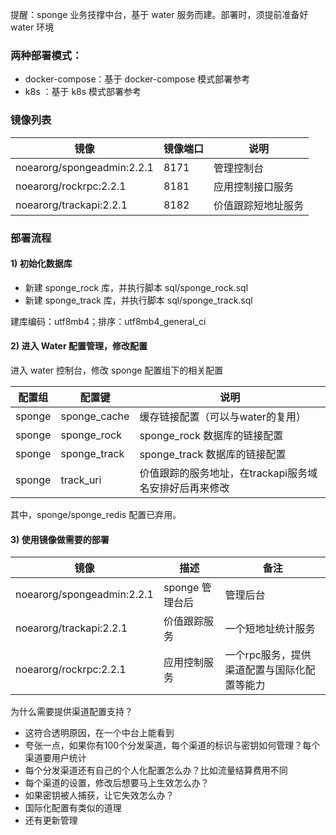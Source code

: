 
提醒：sponge 业务技撑中台，基于 water 服务而建。部署时，须提前准备好 water 环境

### 两种部署模式：

* docker-compose：基于 docker-compose 模式部署参考
* k8s ：基于 k8s 模式部署参考


### 镜像列表

| 镜像                         | 镜像端口    | 说明        |
|----------------------------|-------|-----------|
| noearorg/spongeadmin:2.2.1 | 8171  | 管理控制台     |
| noearorg/rockrpc:2.2.1           | 8181  | 应用控制接口服务  |
| noearorg/trackapi:2.2.1          | 8182  | 价值跟踪短地址服务 |


### 部署流程

#### 1) 初始化数据库

* 新建 sponge_rock 库，并执行脚本 sql/sponge_rock.sql
* 新建 sponge_track 库，并执行脚本 sql/sponge_track.sql


建库编码：utf8mb4；排序：utf8mb4_general_ci

#### 2) 进入 Water 配置管理，修改配置

进入 water 控制台，修改 sponge 配置组下的相关配置

| 配置组 | 配置键 | 说明                              |
| -------- | -------- |---------------------------------|
| sponge     | sponge_cache     | 缓存链接配置（可以与water的复用）             |
| sponge     | sponge_rock     | sponge_rock 数据库的链接配置            |
| sponge     | sponge_track     | sponge_track 数据库的链接配置           |
| sponge     | track_uri     | 价值跟踪的服务地址，在trackapi服务域名安排好后再来修改 |


其中，sponge/sponge_redis 配置已弃用。

#### 3) 使用镜像做需要的部署

| 镜像  | 描述          | 备注                                   |
|-----|-------------|--------------------------------------|
| noearorg/spongeadmin:2.2.1 | sponge 管理台后 | 管理后台                                 |
| noearorg/trackapi:2.2.1 | 价值跟踪服务      | 一个短地址统计服务                            |
| noearorg/rockrpc:2.2.1 | 应用控制服务 | 一个rpc服务，提供渠道配置与国际化配置等能力 |

为什么需要提供渠道配置支持？

* 这符合透明原因，在一个中台上能看到
* 夸张一点，如果你有100个分发渠道，每个渠道的标识与密钥如何管理？每个渠道要用户统计
* 每个分发渠道还有自己的个人化配置怎么办？比如流量结算费用不同
* 每个渠道的设置，修改后想要马上生效怎么办？
* 如果密钥被人捕获，让它失效怎么办？
* 国际化配置有类似的道理
* 还有更新管理






